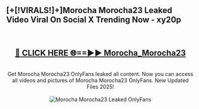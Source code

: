 <h2>[+[!VIRALS!]+]Morocha Morocha23 Leaked Video Viral On Social X Trending Now - xy20p</h2>
<br>
<div align="center">
<h2><a href="https://libra.edu.pl?Morocha_Morocha23" rel="nofollow">🔴 CLICK HERE 🌐==►► Morocha_Morocha23</a></h2>
<br>
Get Morocha Morocha23 OnlyFans leaked all content. Now you can access all videos and pictures of Morocha Morocha23 OnlyFans. New Updated Files 2025!
<br>
<br>
<a href="https://libra.edu.pl?Morocha_Morocha23" rel="nofollow" data-target="animated-image.originalLink"><img src="https://i.ibb.co.com/WyWwxjT/player-gif2.gif" alt="Morocha Morocha23 Leaked OnlyFans" style="max-width: 100%; display: inline-block;" data-target="animated-image.originalImage"></a>
</div>
<br>